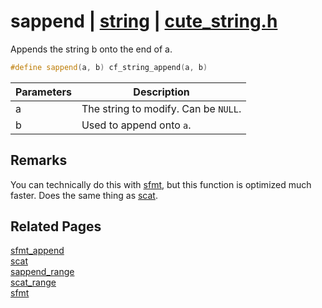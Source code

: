 # sappend | [string](https://github.com/RandyGaul/cute_framework/blob/master/docs/string_readme.md) | [cute_string.h](https://github.com/RandyGaul/cute_framework/blob/master/include/cute_string.h)

Appends the string b onto the end of a.

```cpp
#define sappend(a, b) cf_string_append(a, b)
```

Parameters | Description
--- | ---
a | The string to modify. Can be `NULL`.
b | Used to append onto `a`.

## Remarks

You can technically do this with [sfmt](https://github.com/RandyGaul/cute_framework/blob/master/docs/string/sfmt.md), but this function is optimized much faster. Does the same thing as [scat](https://github.com/RandyGaul/cute_framework/blob/master/docs/string/scat.md).

## Related Pages

[sfmt_append](https://github.com/RandyGaul/cute_framework/blob/master/docs/string/sfmt_append.md)  
[scat](https://github.com/RandyGaul/cute_framework/blob/master/docs/string/scat.md)  
[sappend_range](https://github.com/RandyGaul/cute_framework/blob/master/docs/string/sappend_range.md)  
[scat_range](https://github.com/RandyGaul/cute_framework/blob/master/docs/string/scat_range.md)  
[sfmt](https://github.com/RandyGaul/cute_framework/blob/master/docs/string/sfmt.md)  

